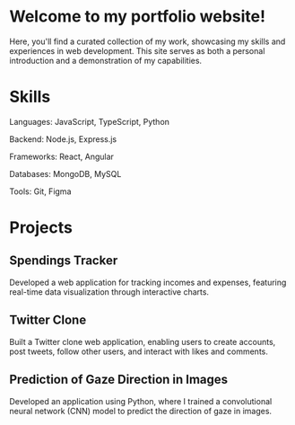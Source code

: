 
# Welcome to my portfolio website!

Here, you'll find a curated collection of my work, showcasing my skills and experiences in web development. This site serves as both a personal introduction and a demonstration of my capabilities.

# Skills
Languages: JavaScript, TypeScript, Python

Backend: Node.js, Express.js

Frameworks: React, Angular

Databases: MongoDB, MySQL

Tools: Git, Figma

# Projects

## Spendings Tracker
Developed a web application for tracking incomes and expenses, featuring real-time data visualization through interactive charts.

## Twitter Clone

Built a Twitter clone web application, enabling users to create accounts, post tweets, follow other users, and interact with likes and comments.

## Prediction of Gaze Direction in Images
Developed an application using Python, where I trained a convolutional neural network (CNN) model to predict the direction of gaze in images.
